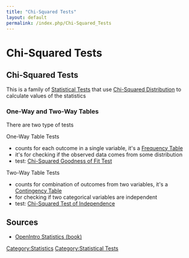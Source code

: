 ```yaml
---
title: "Chi-Squared Tests"
layout: default
permalink: /index.php/Chi-Squared_Tests
---
```


# Chi-Squared Tests

## Chi-Squared Tests
This is a family of [Statistical Tests](Hypothesis_Testing) that use [Chi-Squared Distribution](Chi-Squared_Distribution) to calculate values of the statistics 


### One-Way and Two-Way Tables
There are two type of tests 


One-Way Table Tests 
- counts for each outcome in a single variable, it's a [Frequency Table](Frequency_Table)
- it's for checking if the observed data comes from some distribution
- test: [Chi-Squared Goodness of Fit Test](Chi-Squared_Goodness_of_Fit_Test)


Two-Way Table Tests
- counts for combination of outcomes from two variables, it's a [Contingency Table](Contingency_Table)
- for checking if two categorical variables are independent
- test: [Chi-Squared Test of Independence](Chi-Squared_Test_of_Independence)


## Sources
- [OpenIntro Statistics (book)](OpenIntro_Statistics_(book))

[Category:Statistics](Category_Statistics)
[Category:Statistical Tests](Category_Statistical_Tests)